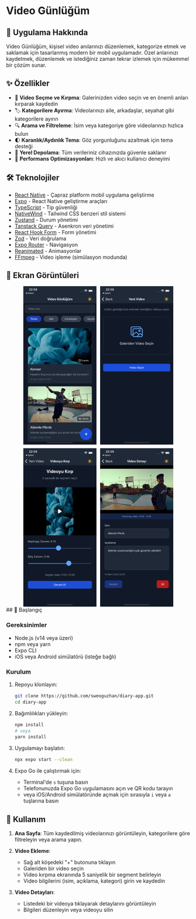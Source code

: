 # Video Günlüğüm

## 📱 Uygulama Hakkında

Video Günlüğüm, kişisel video anılarınızı düzenlemek, kategorize etmek ve saklamak için tasarlanmış modern bir mobil uygulamadır. Özel anlarınızı kaydetmek, düzenlemek ve istediğiniz zaman tekrar izlemek için mükemmel bir çözüm sunar.

## ✨ Özellikler

- 🎥 **Video Seçme ve Kırpma**: Galerinizden video seçin ve en önemli anları kırparak kaydedin
- 🏷️ **Kategorilere Ayırma**: Videolarınızı aile, arkadaşlar, seyahat gibi kategorilere ayırın
- 🔍 **Arama ve Filtreleme**: İsim veya kategoriye göre videolarınızı hızlıca bulun
- 🌓 **Karanlık/Aydınlık Tema**: Göz yorgunluğunu azaltmak için tema desteği
- 💾 **Yerel Depolama**: Tüm verileriniz cihazınızda güvenle saklanır
- 🚀 **Performans Optimizasyonları**: Hızlı ve akıcı kullanıcı deneyimi

## 🛠️ Teknolojiler

- [React Native](https://reactnative.dev/) - Çapraz platform mobil uygulama geliştirme
- [Expo](https://expo.dev/) - React Native geliştirme araçları
- [TypeScript](https://www.typescriptlang.org/) - Tip güvenliği
- [NativeWind](https://www.nativewind.dev/) - Tailwind CSS benzeri stil sistemi
- [Zustand](https://github.com/pmndrs/zustand) - Durum yönetimi
- [Tanstack Query](https://tanstack.com/query) - Asenkron veri yönetimi
- [React Hook Form](https://react-hook-form.com/) - Form yönetimi
- [Zod](https://github.com/colinhacks/zod) - Veri doğrulama
- [Expo Router](https://docs.expo.dev/routing/introduction/) - Navigasyon
- [Reanimated](https://docs.swmansion.com/react-native-reanimated/) - Animasyonlar
- [FFmpeg](https://ffmpeg.org/) - Video işleme (simülasyon modunda)



## 📸 Ekran Görüntüleri

<div style="display: flex; flex-wrap: wrap; gap: 10px; justify-content: center;">
  <img src="screenshots/home.png" width="200" alt="Ana Sayfa" />
  <img src="screenshots/video-select.png" width="200" alt="Video Seçme" />
  <img src="screenshots/video-crop.png" width="200" alt="Video Kırpma" />
  <img src="screenshots/video-details.png" width="200" alt="Video Detayları" />
</div>
## 🚀 Başlangıç

### Gereksinimler

- Node.js (v14 veya üzeri)
- npm veya yarn
- Expo CLI
- iOS veya Android simülatörü (isteğe bağlı)

### Kurulum

1. Repoyu klonlayın:
   ```bash
   git clone https://github.com/sweoguzhan/diary-app.git
   cd diary-app
   ```

2. Bağımlılıkları yükleyin:
   ```bash
   npm install
   # veya
   yarn install
   ```

3. Uygulamayı başlatın:
   ```bash
   npx expo start --clean
   ```

4. Expo Go ile çalıştırmak için:
   - Terminal'de `s` tuşuna basın
   - Telefonunuzda Expo Go uygulamasını açın ve QR kodu tarayın
   - veya iOS/Android simülatöründe açmak için sırasıyla `i` veya `a` tuşlarına basın

## 📱 Kullanım

1. **Ana Sayfa**: Tüm kaydedilmiş videolarınızı görüntüleyin, kategorilere göre filtreleyin veya arama yapın.

2. **Video Ekleme**:
   - Sağ alt köşedeki "+" butonuna tıklayın
   - Galeriden bir video seçin
   - Video kırpma ekranında 5 saniyelik bir segment belirleyin
   - Video bilgilerini (isim, açıklama, kategori) girin ve kaydedin

3. **Video Detayları**:
   - Listedeki bir videoya tıklayarak detaylarını görüntüleyin
   - Bilgileri düzenleyin veya videoyu silin